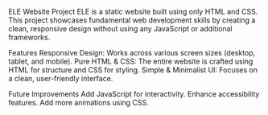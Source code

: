 ELE Website Project
ELE is a static website built using only HTML and CSS. This project showcases fundamental web development skills by creating a clean, responsive design without using any JavaScript or additional frameworks.

Features
Responsive Design: Works across various screen sizes (desktop, tablet, and mobile).
Pure HTML & CSS: The entire website is crafted using HTML for structure and CSS for styling.
Simple & Minimalist UI: Focuses on a clean, user-friendly interface.

Future Improvements
Add JavaScript for interactivity.
Enhance accessibility features.
Add more animations using CSS.
